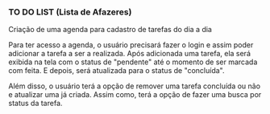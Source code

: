 ### TO DO LIST (Lista de Afazeres)

Criação de uma agenda para cadastro de tarefas do dia a dia

Para ter acesso a agenda, o usuário precisará fazer o login e assim poder adicionar a tarefa a ser a realizada.
Após adicionada uma tarefa, ela será exibida na tela com o status de "pendente" até o momento de ser marcada com feita. E depois, será atualizada para o status de "concluída".

Além disso, o usuário terá a opção de remover uma tarefa concluída ou não e atualizar uma já criada. Assim como, terá a opção de fazer uma busca por status da tarefa.


